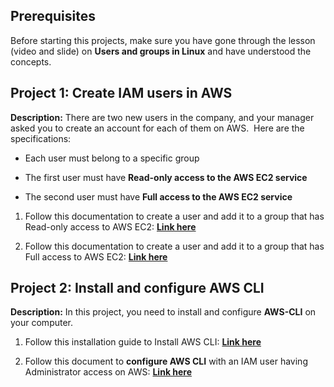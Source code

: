 Prerequisites
-------------

Before starting this projects, make sure you have gone through the lesson (video and slide) on **Users and groups in Linux** and have understood the concepts.

Project 1: Create IAM users in AWS
----------------------------------

**Description:** There are two new users in the company, and your manager asked you to create an account for each of them on AWS.  Here are the specifications:

*   Each user must belong to a specific group
    
*   The first user must have **Read-only access to the AWS EC2 service**
    
*   The second user must have **Full access to the AWS EC2 service**
    

1.  Follow this documentation to create a user and add it to a group that has Read-only access to AWS EC2: [**Link here**](https://docs.google.com/document/d/16PUJsTGtL8HoQoxtZuq1DA2PDx-lb1J2OG-b7zWI9WU/edit?usp=sharing)
    
2.  Follow this documentation to create a user and add it to a group that has Full access to AWS EC2: [**Link here**](https://docs.google.com/document/d/1JnmmZ-KVVZu6WPPgkI4dx3Ankqe0brFNscwGYcxx95Y/edit?usp=sharing)
    

Project 2: Install and configure AWS CLI
----------------------------------------

**Description:** In this project, you need to install and configure **AWS-CLI** on your computer.

1.  Follow this installation guide to Install AWS CLI: [**Link here**](https://docs.google.com/document/d/1RIYHxaw4Pd-ZYOgTb_z0Q9lQJAE7JO2gpk6XC9l5LUs/edit?usp=sharing)
    
2.  Follow this document to **configure AWS CLI** with an IAM user having Administrator access on AWS: [**Link here**](https://docs.google.com/document/d/1spbrSaPJWo9_i4LoI5CO5buDlUacDac7JTNeva-PuWE/edit?usp=sharing)
